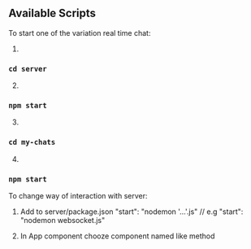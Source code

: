 ## Available Scripts

To start one of the variation real time chat:

1)
### `cd server`
2) 
### `npm start`
3)
### `cd my-chats`
4) 
### `npm start`


To change way of interaction with server:

1) Add to server/package.json "start": "nodemon '...'.js" // e.g "start": "nodemon websocket.js"

2) In App component chooze component named like method